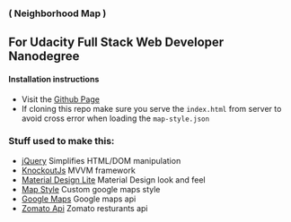 ### ( Neighborhood Map )

## For Udacity Full Stack Web Developer Nanodegree

#### Installation instructions 
 * Visit the [Github Page](https://daniel3d.github.io/neighborhood-map/)
 * If cloning this repo make sure you serve the `index.html` from server to avoid cross error when loading the `map-style.json` 

### Stuff used to make this:
 * [jQuery](https://jquery.com/) Simplifies HTML/DOM manipulation
 * [KnockoutJs](http://knockoutjs.com/) MVVM framework
 * [Material Design Lite](https://getmdl.io/) Material Design look and feel
 * [Map Style](https://mapstyle.withgoogle.com/) Custom google maps style
 * [Google Maps](https://developers.google.com/maps) Google maps api
 * [Zomato Api](https://developers.zomato.com/api) Zomato resturants api